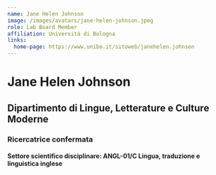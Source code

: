 ```yaml
---
name: Jane Helen Johnson
image: /images/avatars/jane-helen-johnson.jpeg
role: Lab Board Member
affiliation: Università di Bologna
links:
  home-page: https://www.unibo.it/sitoweb/janehelen.johnson
---
```



# Jane Helen Johnson

## Dipartimento di Lingue, Letterature e Culture Moderne

### Ricercatrice confermata


#### Settore scientifico disciplinare: ANGL-01/C Lingua, traduzione e linguistica inglese
